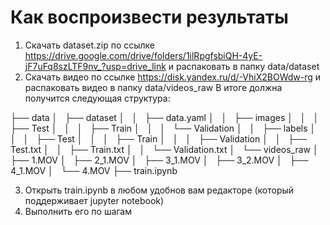# Как воспроизвести результаты

1. Скачать dataset.zip по ссылке https://drive.google.com/drive/folders/1ilRpgfsbiQH-4yE-jF7uFq8szLTF9nv_?usp=drive_link и распаковать в папку data/dataset
2. Скачать видео по ссылке https://disk.yandex.ru/d/-VhiX2BOWdw-rg и распаковать видео в папку data/videos_raw
В итоге должна получится следующая структура:

├── data
│   ├── dataset
│   │   ├── data.yaml
│   │   ├── images
│   │   │   ├── Test
│   │   │   ├── Train
│   │   │   └── Validation
│   │   ├── labels
│   │   │   ├── Test
│   │   │   ├── Train
│   │   │   ├── Validation
│   │   ├── Test.txt
│   │   ├── Train.txt
│   │   └── Validation.txt
│   └── videos_raw
│       ├── 1.MOV
│       ├── 2_1.MOV
│       ├── 3_1.MOV
│       ├── 3_2.MOV
│       ├── 4_1.MOV
│       └── 4.MOV
├── train.ipynb

3. Открыть train.ipynb в любом удобнов вам редакторе (который поддерживает jupyter notebook)
4. Выполнить его по шагам